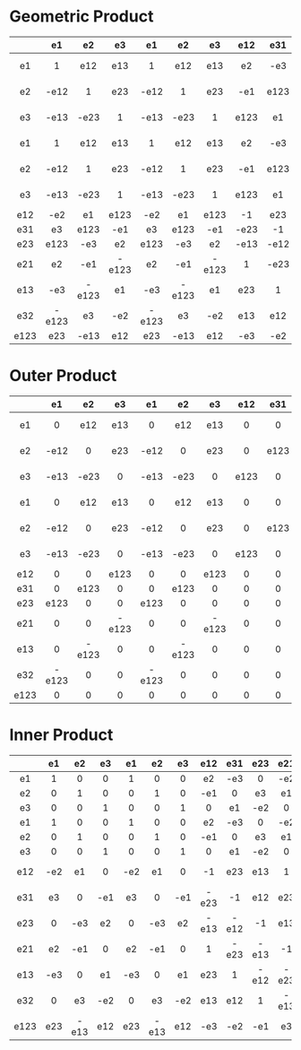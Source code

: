 # Geometric Product

||e1|e2|e3|e1|e2|e3|e12|e31|e23|e21|e13|e32|e123|
:---:|:---:|:---:|:---:|:---:|:---:|:---:|:---:|:---:|:---:|:---:|:---:|:---:|:---:
|e1 |1 |e12 |e13 |1 |e12 |e13 |e2 | -e3 |e123 | -e2 |e3 | -e123 |e23 |
|e2 | -e12 |1 |e23 | -e12 |1 |e23 | -e1 |e123 |e3 |e1 | -e123 | -e3 | -e13 |
|e3 | -e13 | -e23 |1 | -e13 | -e23 |1 |e123 |e1 | -e2 | -e123 | -e1 |e2 |e12 |
|e1 |1 |e12 |e13 |1 |e12 |e13 |e2 | -e3 |e123 | -e2 |e3 | -e123 |e23 |
|e2 | -e12 |1 |e23 | -e12 |1 |e23 | -e1 |e123 |e3 |e1 | -e123 | -e3 | -e13 |
|e3 | -e13 | -e23 |1 | -e13 | -e23 |1 |e123 |e1 | -e2 | -e123 | -e1 |e2 |e12 |
|e12 | -e2 |e1 |e123 | -e2 |e1 |e123 | -1 |e23 |e13 |1 | -e23 | -e13 | -e3 |
|e31 |e3 |e123 | -e1 |e3 |e123 | -e1 | -e23 | -1 |e12 |e23 |1 | -e12 | -e2 |
|e23 |e123 | -e3 |e2 |e123 | -e3 |e2 | -e13 | -e12 | -1 |e13 |e12 |1 | -e1 |
|e21 |e2 | -e1 | -e123 |e2 | -e1 | -e123 |1 | -e23 | -e13 | -1 |e23 |e13 |e3 |
|e13 | -e3 | -e123 |e1 | -e3 | -e123 |e1 |e23 |1 | -e12 | -e23 | -1 |e12 |e2 |
|e32 | -e123 |e3 | -e2 | -e123 |e3 | -e2 |e13 |e12 |1 | -e13 | -e12 | -1 |e1 |
|e123 |e23 | -e13 |e12 |e23 | -e13 |e12 | -e3 | -e2 | -e1 |e3 |e2 |e1 | -1 |


#  Outer Product

||e1|e2|e3|e1|e2|e3|e12|e31|e23|e21|e13|e32|e123|
:---:|:---:|:---:|:---:|:---:|:---:|:---:|:---:|:---:|:---:|:---:|:---:|:---:|:---:
|e1 | 0 |e12 |e13 | 0 |e12 |e13 | 0 | 0 |e123 | 0 | 0 | -e123 | 0 |
|e2 | -e12 | 0 |e23 | -e12 | 0 |e23 | 0 |e123 | 0 | 0 | -e123 | 0 | 0 |
|e3 | -e13 | -e23 | 0 | -e13 | -e23 | 0 |e123 | 0 | 0 | -e123 | 0 | 0 | 0 |
|e1 | 0 |e12 |e13 | 0 |e12 |e13 | 0 | 0 |e123 | 0 | 0 | -e123 | 0 |
|e2 | -e12 | 0 |e23 | -e12 | 0 |e23 | 0 |e123 | 0 | 0 | -e123 | 0 | 0 |
|e3 | -e13 | -e23 | 0 | -e13 | -e23 | 0 |e123 | 0 | 0 | -e123 | 0 | 0 | 0 |
|e12 | 0 | 0 |e123 | 0 | 0 |e123 | 0 | 0 | 0 | 0 | 0 | 0 | 0 |
|e31 | 0 |e123 | 0 | 0 |e123 | 0 | 0 | 0 | 0 | 0 | 0 | 0 | 0 |
|e23 |e123 | 0 | 0 |e123 | 0 | 0 | 0 | 0 | 0 | 0 | 0 | 0 | 0 |
|e21 | 0 | 0 | -e123 | 0 | 0 | -e123 | 0 | 0 | 0 | 0 | 0 | 0 | 0 |
|e13 | 0 | -e123 | 0 | 0 | -e123 | 0 | 0 | 0 | 0 | 0 | 0 | 0 | 0 |
|e32 | -e123 | 0 | 0 | -e123 | 0 | 0 | 0 | 0 | 0 | 0 | 0 | 0 | 0 |
|e123 | 0 | 0 | 0 | 0 | 0 | 0 | 0 | 0 | 0 | 0 | 0 | 0 | 0 |

# Inner Product

||e1|e2|e3|e1|e2|e3|e12|e31|e23|e21|e13|e32|e123|
:---:|:---:|:---:|:---:|:---:|:---:|:---:|:---:|:---:|:---:|:---:|:---:|:---:|:---:
|e1 |1 | 0 | 0 |1 | 0 | 0 |e2 | -e3 | 0 | -e2 |e3 | 0 |e23 |
|e2 | 0 |1 | 0 | 0 |1 | 0 | -e1 | 0 |e3 |e1 | 0 | -e3 | -e13 |
|e3 | 0 | 0 |1 | 0 | 0 |1 | 0 |e1 | -e2 | 0 | -e1 |e2 |e12 |
|e1 |1 | 0 | 0 |1 | 0 | 0 |e2 | -e3 | 0 | -e2 |e3 | 0 |e23 |
|e2 | 0 |1 | 0 | 0 |1 | 0 | -e1 | 0 |e3 |e1 | 0 | -e3 | -e13 |
|e3 | 0 | 0 |1 | 0 | 0 |1 | 0 |e1 | -e2 | 0 | -e1 |e2 |e12 |
|e12 | -e2 |e1 | 0 | -e2 |e1 | 0 | -1 |e23 |e13 |1 | -e23 | -e13 | -e3 |
|e31 |e3 | 0 | -e1 |e3 | 0 | -e1 | -e23 | -1 |e12 |e23 |1 | -e12 | -e2 |
|e23 | 0 | -e3 |e2 | 0 | -e3 |e2 | -e13 | -e12 | -1 |e13 |e12 |1 | -e1 |
|e21 |e2 | -e1 | 0 |e2 | -e1 | 0 |1 | -e23 | -e13 | -1 |e23 |e13 |e3 |
|e13 | -e3 | 0 |e1 | -e3 | 0 |e1 |e23 |1 | -e12 | -e23 | -1 |e12 |e2 |
|e32 | 0 |e3 | -e2 | 0 |e3 | -e2 |e13 |e12 |1 | -e13 | -e12 | -1 |e1 |
|e123 |e23 | -e13 |e12 |e23 | -e13 |e12 | -e3 | -e2 | -e1 |e3 |e2 |e1 | -1 |
